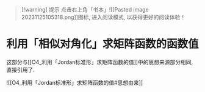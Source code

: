 
>[!warning] 提示
>点击右上角「书本」![[Pasted image 20231125105318.png]]图标, 进入阅读模式, 以获得更好的阅读体验！

# 利用「相似对角化」求矩阵函数的函数值

这部分与[[O4_利用「Jordan标准形」求矩阵函数的值]]中的思想来源部分相同, 直接引用了.

![[O4_利用「Jordan标准形」求矩阵函数的值#思想由来]]